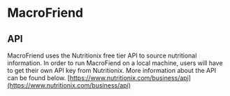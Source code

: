# MacroFriend

## API

MacroFriend uses the Nutritionix free tier API to source nutritional information. In order to run MacroFiend on a local machine, users will have to get their own API key from Nutritionix. More information about the API can be found below.
[https://www.nutritionix.com/business/api](https://www.nutritionix.com/business/api)
